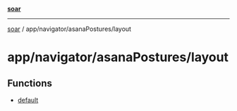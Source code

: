 [**soar**](../../../../README.md)

***

[soar](../../../../modules.md) / app/navigator/asanaPostures/layout

# app/navigator/asanaPostures/layout

## Functions

- [default](functions/default.md)
